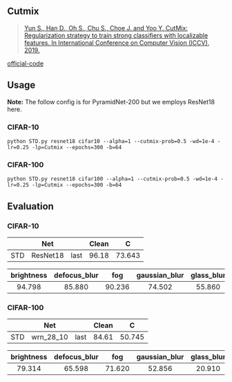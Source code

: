 
## Cutmix


> [Yun S., Han D., Oh S., Chu S., Choe J. and Yoo Y. CutMix: Regularization strategy to train strong classifiers with localizable features. In International Conference on Computer Vision (ICCV), 2019.](https://arxiv.org/abs/1905.04899)

[official-code](https://github.com/clovaai/CutMix-PyTorch)


## Usage

**Note:** The follow config is for PyramidNet-200 but we employs ResNet18 here.

### CIFAR-10

	python STD.py resnet18 cifar10 --alpha=1 --cutmix-prob=0.5 -wd=1e-4 -lr=0.25 -lp=Cutmix --epochs=300 -b=64

### CIFAR-100

	python STD.py resnet18 cifar100 --alpha=1 --cutmix-prob=0.5 -wd=1e-4 -lr=0.25 -lp=Cutmix --epochs=300 -b=64



## Evaluation



### CIFAR-10



|      |   Net    |      | Clean |   C    |
| :--: | :------: | :--: | :---: | :----: |
|  STD  | ResNet18 | last | 96.18 | 73.643 |



| brightness | defocus_blur |  fog   | gaussian_blur | glass_blur | jpeg_compression | motion_blur | saturate |  snow  | speckle_noise | contrast | elastic_transform | frost  | gaussian_noise | impulse_noise | pixelate | shot_noise | spatter | zoom_blur |
| :--------: | :----------: | :----: | :-----------: | :--------: | :--------------: | :---------: | :------: | :----: | :-----------: | :------: | :---------------: | :----: | :------------: | :-----------: | :------: | :--------: | :-----: | :-------: |
|94.798| 85.880| 90.236| 74.502| 55.860| 76.622| 82.594| 93.100| 86.552| 44.504| 84.380| 86.920| 80.336| 26.668| 51.814| 73.178| 39.334| 90.646| 81.292|

### CIFAR-100



|      |   Net    |      | Clean |   C    |
| :--: | :------: | :--: | :---: | :----: |
|  STD  | wrn_28_10 | last | 84.61 | 50.745 |



| brightness | defocus_blur |  fog   | gaussian_blur | glass_blur | jpeg_compression | motion_blur | saturate |  snow  | speckle_noise | contrast | elastic_transform | frost  | gaussian_noise | impulse_noise | pixelate | shot_noise | spatter | zoom_blur |
| :--------: | :----------: | :----: | :-----------: | :--------: | :--------------: | :---------: | :------: | :----: | :-----------: | :------: | :---------------: | :----: | :------------: | :-----------: | :------: | :--------: | :-----: | :-------: |
|79.314| 65.598| 71.620| 52.856| 20.910| 44.176| 60.338| 70.808| 63.344| 18.106| 64.850| 66.164| 53.494| 9.170| 21.346| 53.932| 15.792| 73.000| 59.342|


